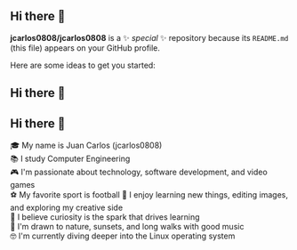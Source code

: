 ## Hi there 👋


**jcarlos0808/jcarlos0808** is a ✨ _special_ ✨ repository because its `README.md` (this file) appears on your GitHub profile.

Here are some ideas to get you started:
## Hi there 👋

## Hi there 👋

🎓 My name is Juan Carlos (jcarlos0808)  
📚 I study Computer Engineering  
🎮 I'm passionate about technology, software development, and video games  
⚽ My favorite sport is football
🎨 I enjoy learning new things, editing images, and exploring my creative side  
🧠 I believe curiosity is the spark that drives learning  
🌄 I'm drawn to nature, sunsets, and long walks with good music  
🤓 I'm currently diving deeper into the Linux operating system
<!--
- 🔭 I’m currently working on ...
- 🌱 I’m currently learning ...
- 👯 I’m looking to collaborate on ...
- 🤔 I’m looking for help with ...
- 💬 Ask me about ...
- 📫 How to reach me: ...
- 😄 Pronouns: ...
- ⚡ Fun fact: ...
-->
